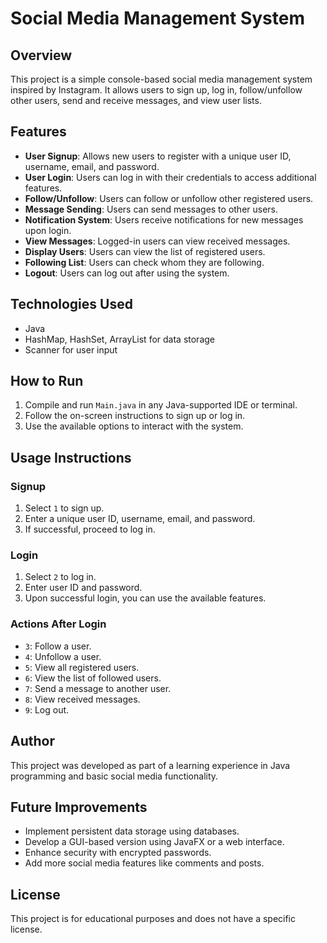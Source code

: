 # Social Media Management System

## Overview
This project is a simple console-based social media management system inspired by Instagram. It allows users to sign up, log in, follow/unfollow other users, send and receive messages, and view user lists.

## Features
- **User Signup**: Allows new users to register with a unique user ID, username, email, and password.
- **User Login**: Users can log in with their credentials to access additional features.
- **Follow/Unfollow**: Users can follow or unfollow other registered users.
- **Message Sending**: Users can send messages to other users.
- **Notification System**: Users receive notifications for new messages upon login.
- **View Messages**: Logged-in users can view received messages.
- **Display Users**: Users can view the list of registered users.
- **Following List**: Users can check whom they are following.
- **Logout**: Users can log out after using the system.

## Technologies Used
- Java
- HashMap, HashSet, ArrayList for data storage
- Scanner for user input

## How to Run
1. Compile and run `Main.java` in any Java-supported IDE or terminal.
2. Follow the on-screen instructions to sign up or log in.
3. Use the available options to interact with the system.

## Usage Instructions
### Signup
1. Select `1` to sign up.
2. Enter a unique user ID, username, email, and password.
3. If successful, proceed to log in.

### Login
1. Select `2` to log in.
2. Enter user ID and password.
3. Upon successful login, you can use the available features.

### Actions After Login
- `3`: Follow a user.
- `4`: Unfollow a user.
- `5`: View all registered users.
- `6`: View the list of followed users.
- `7`: Send a message to another user.
- `8`: View received messages.
- `9`: Log out.

## Author
This project was developed as part of a learning experience in Java programming and basic social media functionality.

## Future Improvements
- Implement persistent data storage using databases.
- Develop a GUI-based version using JavaFX or a web interface.
- Enhance security with encrypted passwords.
- Add more social media features like comments and posts.

## License
This project is for educational purposes and does not have a specific license.

